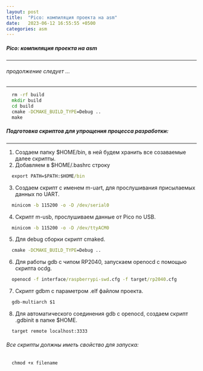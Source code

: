 ```yaml
---
layout: post
title:  "Pico: компиляция проекта на asm"
date:   2023-06-12 16:55:55 +0500
categories: asm
---
```


##### Pico: компиляция проекта на asm
---
###### продолжение следует ...
---
  ```cmd
    rm -rf build
    mkdir build
    cd build
    cmake -DCMAKE_BUILD_TYPE=Debug ..
    make
  ```
##### Подготовка скриптов для упрощения процесса разработки:
---
1) Создаем папку $HOME/bin, в ней будем хранить все созаваемые далее скрипты.
2) Добавляем в $HOME/.bashrc строку 
  ```cmd
    export PATH=$PATH:$HOME/bin
  ```
3) Создаем скрипт с именем m-uart, для прослушивания присылаемых данных по UART.
  ```cmd
    minicom -b 115200 -o -D /dev/serial0
  ```
4) Скрипт m-usb, прослушиваем данные от Pico по USB.
  ```cmd
    minicom -b 115200 -o -D /dev/ttyACM0
  ```
5) Для debug сборки скрипт  cmaked.
  ```cmd
    cmake -DCMAKE_BUILD_TYPE=Debug ..
  ```
6) Для работы gdb с чипом RP2040, запускаем openocd с помощью скрипта ocdg.
  ```cmd
    openocd -f interface/raspberrypi-swd.cfg -f target/rp2040.cfg
  ```
7) Скрипт gdbm с параметром .elf файлом проекта.
  ```cmd
    gdb-multiarch $1
  ```
8) Для автоматического соединения gdb с openocd, создаем скрипт .gdbinit в папке $HOME.
  ```cmd
    target remote localhost:3333
  ```
###### Все скрипты должны иметь свойство для запуска:
  ```cmd
    chmod +x filename
  ```